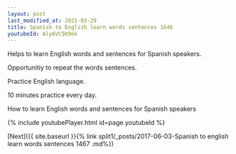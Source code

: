 ```yaml
---
layout: post
last_modified_at: 2021-03-29
title: Spanish to English learn words sentences 1646 
youtubeId: Aly6VC5K9ek
---
```

 
 
Helps to learn English words and sentences for Spanish speakers.

Opportunitiy to repeat the words sentences. 

Practice English language. 
 
10 minutes practice every day. 
 
How to learn English words and sentences for Spanish speakers 
 
{% include youtubePlayer.html id=page.youtubeId %}
 
 
[Next]({{ site.baseurl }}{% link  split1/_posts/2017-06-03-Spanish to english learn words sentences 1467 .md%})
 
